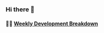 ### Hi there 👋

<!--
**vsedov/vsedov** is a ✨ _special_ ✨ repository because its `README.md` (this file) appears on your GitHub profile.

Here are some ideas to get you started:

- 🔭 I’m currently working on ...
- 🌱 I’m currently learning ...
- 👯 I’m looking to collaborate on ...
- 🤔 I’m looking for help with ...
- 💬 Ask me about ...
- 📫 How to reach me: ...
- 😄 Pronouns: ...
- ⚡ Fun fact: ...
-->
#### 🏊‍♂️ <a href="https://gist.github.com/vsedov/b7ae11ae916cc3eb529c054e1afad6e2" target="_blank">Weekly Development Breakdown</a>


 <!-- waka-box start -->
 <!-- waka-box end -->
